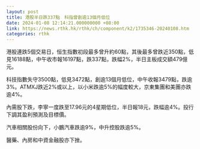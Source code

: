 ```yaml
---
layout: post
title: 港股半日跌337點　科指曾創逾13個月低位
date: 2024-01-08 12:14:21.000000000 +08:00
link: https://news.rthk.hk/rthk/ch/component/k2/1735346-20240108.htm
categories: rthk
---
```


港股連跌5個交易日，恒生指數初段最多曾升約60點，其後最多曾跌近350點，低見16188點，中午收市報16197點，跌337點，跌幅2%，半日主板成交額479億元。

科技指數失守3500點，低見3472點，創逾13個月低位，中午收報3479點，跌逾3%。ATMXJ跌近2%或以上，以小米跌逾5%的幅度較大，京東集團和美團亦跌逾4%。

內需股下跌，李寧一度跌至17.96元的4星期低位，半日報18元，跌幅逾4%。投行下調其盈利預測及目標價。

汽車相關股份向下，小鵬汽車跌逾9%，中升控股跌逾5%。

醫藥、內房和中資金融股亦下挫。
